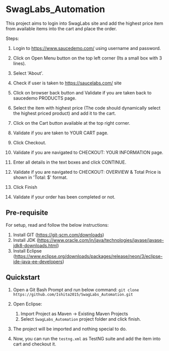 # SwagLabs_Automation

This project aims to login into SwagLabs site and add the highest price item from available items into the cart and place the order.

Steps:

1. Login to https://www.saucedemo.com/ using username and password.

2. Click on Open Menu button on the top left corner (Its a small box with 3 lines).

3. Select 'About'.

4. Check if user is taken to https://saucelabs.com/ site

5. Click on browser back button and Validate if you are taken back to saucedemo PRODUCTS page.

6. Select the item with highest price (The code should dynamically select the highest priced product) and add it to the cart.

7. Click on the Cart button available at the top right corner.

8. Validate if you are taken to YOUR CART page.

9. Click Checkout.

10. Validate if you are navigated to CHECKOUT: YOUR INFORMATION page.

11. Enter all details in the text boxes and click CONTINUE.

12. Validate if you are navigated to CHECKOUT: OVERVIEW & Total Price is shown in 'Total: $' format.

13. Click Finish

14. Validate if your order has been completed or not.

## Pre-requisite

For setup, read and follow the below instructions:

1. Install GIT (https://git-scm.com/downloads)
2. Install JDK (https://www.oracle.com/in/java/technologies/javase/javase-jdk8-downloads.html)
3. Install Eclipse (https://www.eclipse.org/downloads/packages/release/neon/3/eclipse-ide-java-ee-developers)
	
## Quickstart

1. Open a Git Bash Prompt and run below command:
   `git clone https://github.com/Ishita2015/SwagLabs_Automation.git`

2. Open Eclipse:
	1. Import Project as Maven -> Existing Maven Projects
	2. Select `SwagLabs_Automation` project folder and click finish.

3. The project will be imported and nothing special to do.

4. Now, you can run the `testng.xml` as TestNG suite and add the item into cart and checkout it.
